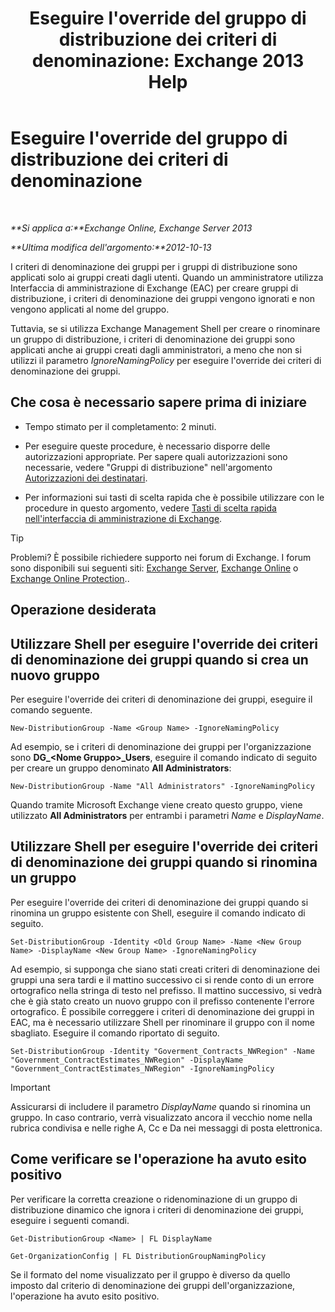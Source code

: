﻿---
title: "Eseguire l'override del gruppo di distribuzione dei criteri di denominazione: Exchange 2013 Help"
TOCTitle: Eseguire l'override del gruppo di distribuzione dei criteri di denominazione
ms:assetid: 9eb23fc9-3f59-4d09-9077-85c89a051ee0
ms:mtpsurl: https://technet.microsoft.com/it-it/library/JJ218685(v=EXCHG.150)
ms:contentKeyID: 50479848
ms.date: 05/22/2018
mtps_version: v=EXCHG.150
ms.translationtype: MT
---

# Eseguire l'override del gruppo di distribuzione dei criteri di denominazione

 

_**Si applica a:**Exchange Online, Exchange Server 2013_

_**Ultima modifica dell'argomento:**2012-10-13_

I criteri di denominazione dei gruppi per i gruppi di distribuzione sono applicati solo ai gruppi creati dagli utenti. Quando un amministratore utilizza Interfaccia di amministrazione di Exchange (EAC) per creare gruppi di distribuzione, i criteri di denominazione dei gruppi vengono ignorati e non vengono applicati al nome del gruppo.

Tuttavia, se si utilizza Exchange Management Shell per creare o rinominare un gruppo di distribuzione, i criteri di denominazione dei gruppi sono applicati anche ai gruppi creati dagli amministratori, a meno che non si utilizzi il parametro *IgnoreNamingPolicy* per eseguire l'override dei criteri di denominazione dei gruppi.

## Che cosa è necessario sapere prima di iniziare

  - Tempo stimato per il completamento: 2 minuti.

  - Per eseguire queste procedure, è necessario disporre delle autorizzazioni appropriate. Per sapere quali autorizzazioni sono necessarie, vedere "Gruppi di distribuzione" nell'argomento [Autorizzazioni dei destinatari](recipients-permissions-exchange-2013-help.md).

  - Per informazioni sui tasti di scelta rapida che è possibile utilizzare con le procedure in questo argomento, vedere [Tasti di scelta rapida nell'interfaccia di amministrazione di Exchange](keyboard-shortcuts-in-the-exchange-admin-center-exchange-online-protection-help.md).


> [!TIP]
> Problemi? È possibile richiedere supporto nei forum di Exchange. I forum sono disponibili sui seguenti siti: <A href="https://go.microsoft.com/fwlink/p/?linkid=60612">Exchange Server</A>, <A href="https://go.microsoft.com/fwlink/p/?linkid=267542">Exchange Online</A> o <A href="https://go.microsoft.com/fwlink/p/?linkid=285351">Exchange Online Protection</A>..



## Operazione desiderata

## Utilizzare Shell per eseguire l'override dei criteri di denominazione dei gruppi quando si crea un nuovo gruppo

Per eseguire l'override dei criteri di denominazione dei gruppi, eseguire il comando seguente.

    New-DistributionGroup -Name <Group Name> -IgnoreNamingPolicy

Ad esempio, se i criteri di denominazione dei gruppi per l'organizzazione sono **DG\_\<Nome Gruppo\>\_Users**, eseguire il comando indicato di seguito per creare un gruppo denominato **All Administrators**:

    New-DistributionGroup -Name "All Administrators" -IgnoreNamingPolicy

Quando tramite Microsoft Exchange viene creato questo gruppo, viene utilizzato **All Administrators** per entrambi i parametri *Name* e *DisplayName*.

## Utilizzare Shell per eseguire l'override dei criteri di denominazione dei gruppi quando si rinomina un gruppo

Per eseguire l'override dei criteri di denominazione dei gruppi quando si rinomina un gruppo esistente con Shell, eseguire il comando indicato di seguito.

    Set-DistributionGroup -Identity <Old Group Name> -Name <New Group Name> -DisplayName <New Group Name> -IgnoreNamingPolicy

Ad esempio, si supponga che siano stati creati criteri di denominazione dei gruppi una sera tardi e il mattino successivo ci si rende conto di un errore ortografico nella stringa di testo nel prefisso. Il mattino successivo, si vedrà che è già stato creato un nuovo gruppo con il prefisso contenente l'errore ortografico. È possibile correggere i criteri di denominazione dei gruppi in EAC, ma è necessario utilizzare Shell per rinominare il gruppo con il nome sbagliato. Eseguire il comando riportato di seguito.

    Set-DistributionGroup -Identity "Goverment_Contracts_NWRegion" -Name "Government_ContractEstimates_NWRegion" -DisplayName "Government_ContractEstimates_NWRegion" -IgnoreNamingPolicy


> [!IMPORTANT]
> Assicurarsi di includere il parametro <EM>DisplayName</EM> quando si rinomina un gruppo. In caso contrario, verrà visualizzato ancora il vecchio nome nella rubrica condivisa e nelle righe A, Cc e Da nei messaggi di posta elettronica.



## Come verificare se l'operazione ha avuto esito positivo

Per verificare la corretta creazione o ridenominazione di un gruppo di distribuzione dinamico che ignora i criteri di denominazione dei gruppi, eseguire i seguenti comandi.

    Get-DistributionGroup <Name> | FL DisplayName

    Get-OrganizationConfig | FL DistributionGroupNamingPolicy

Se il formato del nome visualizzato per il gruppo è diverso da quello imposto dal criterio di denominazione dei gruppi dell'organizzazione, l'operazione ha avuto esito positivo.


